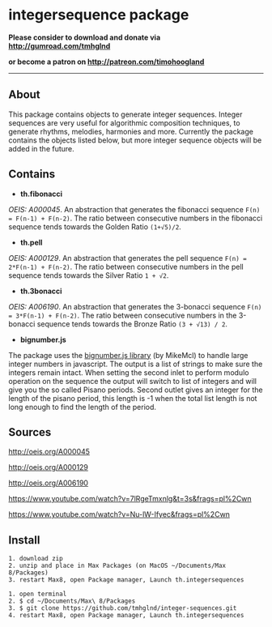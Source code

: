 # integersequence package

**Please consider to download and donate via http://gumroad.com/tmhglnd**

**or become a patron on http://patreon.com/timohoogland**

---

## About

This package contains objects to generate integer sequences. Integer sequences are very useful for algorithmic composition techniques, to generate rhythms, melodies, harmonies and more. Currently the package contains the objects listed below, but more integer sequence objects will be added in the future.

## Contains

- **th.fibonacci**

*OEIS: A000045*. An abstraction that generates the fibonacci sequence `F(n) = F(n-1) + F(n-2)`. The ratio between consecutive numbers in the fibonacci sequence tends towards the Golden Ratio `(1+√5)/2`.

- **th.pell**

*OEIS: A000129*. An abstraction that generates the pell sequence `F(n) = 2*F(n-1) + F(n-2)`. The ratio between consecutive numbers in the pell sequence tends towards the Silver Ratio `1 + √2`.

- **th.3bonacci**

*OEIS: A006190*. An abstraction that generates the 3-bonacci sequence `F(n) = 3*F(n-1) + F(n-2)`. The ratio between consecutive numbers in the 3-bonacci sequence tends towards the Bronze Ratio `(3 + √13) / 2`.

- **bignumber.js**

The package uses the [bignumber.js library](https://github.com/MikeMcl/bignumber.js/) (by MikeMcl) to handle large integer numbers in javascript. The output is a list of strings to make sure the integers remain intact. When setting the second inlet to perform modulo operation on the sequence the output will switch to list of integers and will give you the so called Pisano periods. Second outlet gives an integer for the length of the pisano period, this length is -1 when the total list length is not long enough to find the length of the period.

## Sources

http://oeis.org/A000045

http://oeis.org/A000129

http://oeis.org/A006190

https://www.youtube.com/watch?v=7lRgeTmxnlg&t=3s&frags=pl%2Cwn

https://www.youtube.com/watch?v=Nu-lW-Ifyec&frags=pl%2Cwn

## Install

```
1. download zip
2. unzip and place in Max Packages (on MacOS ~/Documents/Max 8/Packages)
3. restart Max8, open Package manager, Launch th.integersequences
```

```
1. open terminal
2. $ cd ~/Documents/Max\ 8/Packages
3. $ git clone https://github.com/tmhglnd/integer-sequences.git
4. restart Max8, open Package manager, Launch th.integersequences
```
